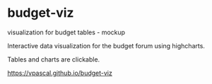 # budget-viz
visualization  for budget tables  - mockup

Interactive data visualization for the budget forum using highcharts.

Tables and charts are clickable.

https://vpascal.github.io/budget-viz
